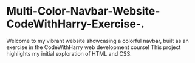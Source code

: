 # Multi-Color-Navbar-Website-CodeWithHarry-Exercise-.
Welcome to my vibrant website showcasing a colorful navbar, built as an exercise in the CodeWithHarry web development course!  This project highlights my initial exploration of HTML and CSS.

